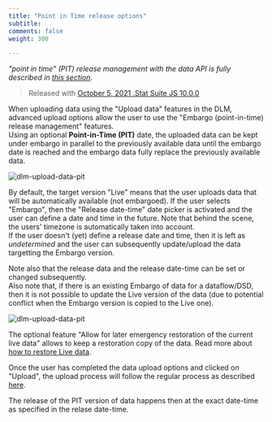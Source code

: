 ```yaml
---
title: "Point in Time release options"
subtitle: 
comments: false
weight: 300

---
```


*"point in time" (PIT) release management with the data API is fully described in [this section](https://sis-cc.gitlab.io/dotstatsuite-documentation/using-api/embargo-management).*

> Released with [October 5, 2021 .Stat Suite JS 10.0.0](https://sis-cc.gitlab.io/dotstatsuite-documentation/changelog/#october-5-2021)

When uploading data using the "Upload data" features in the DLM, advanced upload options allow the user to use the "Embargo (point-in-time) release management" features.  
Using an optional **Point-in-Time (PIT)** date, the uploaded data can be kept under embargo in parallel to the previously available data until the embargo date is reached and the embargo data fully replace the previously available data.

![dlm-upload-data-pit](/dotstatsuite-documentation/images/dlm-upload-data-pit1.png)

By default, the target version "Live" means that the user uploads data that will be automatically available (not embargoed). If the user selects "Embargo", then the "Release date-time" date picker is activated and the user can define a date and time in the future. Note that behind the scene, the users' timezone is automatically taken into account.  
If the user doesn't (yet) define a release date and time, then it is left as *undetermined* and the user can subsequently update/upload the data targetting the Embargo version.

Note also that the release data and the release date-time can be set or changed subsequently.  
Also note that, if there is an existing Embargo of data for a dataflow/DSD, then it is not possible to update the Live version of the data (due to potential conflict when the Embargo version is copied to the Live one).

![dlm-upload-data-pit](/dotstatsuite-documentation/images/dlm-upload-data-pit2.png)

The optional feature "Allow for later emergency restoration of the current live data" allows to keep a restoration copy of the data. Read more about [how to restore Live data](https://sis-cc.gitlab.io/dotstatsuite-documentation/using-api/embargo-management/#rollback-and-restoration).

Once the user has completed the data upload options and clicked on "Upload", the upload process will follow the regular process as described [here](https://sis-cc.gitlab.io/dotstatsuite-documentation/using-dlm/upload-data/upload-data-sdmx-file/#).

The release of the PIT version of data happens then at the exact date-time as specified in the relase date-time.
